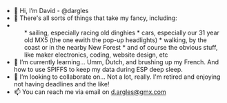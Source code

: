 - 👋 Hi, I’m David - @dargles
- 👀 There's all sorts of things that take my fancy, including:
- <ul>
        * sailing, especially racing old dinghies
        * cars, especially our 31 year old MX5 (the one ewith the pop-up headlights)
        * walking, by the coast or in the nearby New Forest
        * and of course the obvious stuff, like maker electronics, coding, website design, etc
   </ul>
- 🌱 I’m currently learning... Umm, Dutch, and brushing up my French. And how to use SPIFFS to keep my data during ESP deep sleep.
- 💞️ I’m looking to collaborate on... Not a lot, really. I'm retired and enjoying not having deadlines and the like!
- 📫 You can reach me via email on d.argles@gmx.com

<!---
dargles/dargles is a ✨ special ✨ repository because its `README.md` (this file) appears on your GitHub profile.
You can click the Preview link to take a look at your changes.
--->
